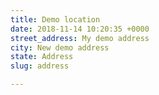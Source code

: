 ```yaml
---
title: Demo location
date: 2018-11-14 10:20:35 +0000
street_address: My demo address
city: New demo address
state: Address
slug: address

---
```


